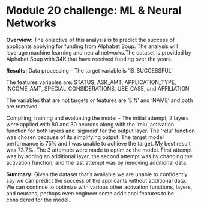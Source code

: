 # Module 20 challenge: ML & Neural Networks

**Overview:**
The objective of this analysis is to predict the success of applicants applying for funding from Alphabet Soup. The analysis will leverage machine learning and neural networks.The dataset is provided by Alphabet Soup with 34K that have received funding over the years. 

**Results:**
Data processing -
The target variable is ‘IS_SUCCESSFUL’

The features variables are:
STATUS,
ASK_AMT,
APPLICATION_TYPE,
INCOME_AMT,
SPECIAL_CONSIDERATIONS,
USE_CASE, and
AFFILIATION

The variables that are not targets or features are ‘EIN’ and ‘NAME’ and both are removed.

Compiling, training and evaluating the model - 
The initial attempt, 2 layers were applied with 80 and 30 neurons along with the ‘relu’ activation function for both layers and ‘sigmoid’ for the output layer.  The ‘relu’ function was chosen because of its simplifying output. 
The target model performance is 75% and I was unable to achieve the target. My best result was 73.7%.
The 3 attempts were made to optimize the model. First attempt was by adding an additional layer,  the second attempt was by changing the activation function, and the last attempt was by removing additional data. 
		
**Summary:**
Given the dataset that’s available we are unable to confidently say we can predict the success of the applicants without additional data. We can continue to optimize with various other activation functions, layers, and neurons, perhaps even engineer some additional features to be considered for the model. 

